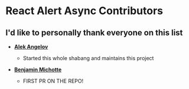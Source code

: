 # React Alert Async Contributors

## I'd like to personally thank everyone on this list

- **[Alek Angelov](https://github.com/alekangelov)**

  - Started this whole shabang and maintains this project

- **[Benjamin Michotte](https://github.com/bmichotte)**

  - FIRST PR ON THE REPO!
